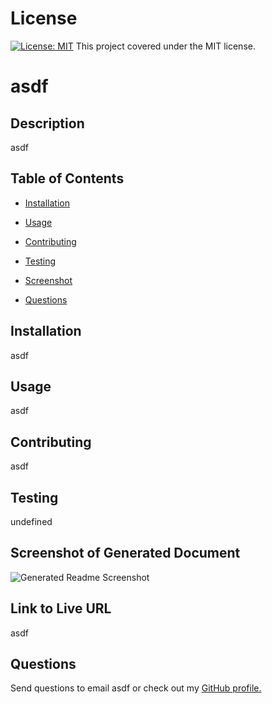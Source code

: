 # License

[![License: MIT](https://img.shields.io/badge/License-MIT-yellow.svg)](https://opensource.org/licenses/MIT) This project covered under the MIT license.


# asdf


## Description

asdf


## Table of Contents

* [Installation](#installation)

* [Usage](#usage)

* [Contributing](#contributing)

* [Testing](#testing)

* [Screenshot](#screenshot)

* [Questions](#questions)


## Installation

asdf


## Usage

asdf


## Contributing

asdf


## Testing

undefined


## Screenshot of Generated Document

![Generated Readme Screenshot](asdf "Generated Readme Screenshot")


## Link to Live URL

asdf
        


## Questions

Send questions to email asdf or check out my [GitHub profile.](www.github.com/asdf)
    